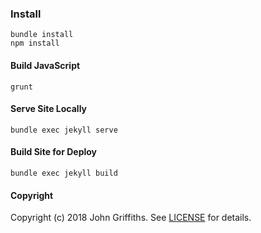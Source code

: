 ### Install

    bundle install
    npm install

#### Build JavaScript

    grunt

#### Serve Site Locally

    bundle exec jekyll serve

#### Build Site for Deploy

    bundle exec jekyll build

#### Copyright

Copyright (c) 2018 John Griffiths. See [LICENSE](LICENSE) for details.
